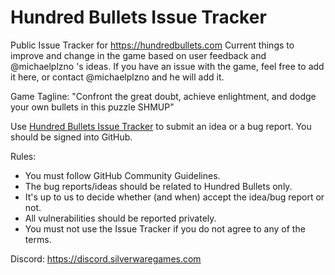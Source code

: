# Hundred Bullets Issue Tracker

Public Issue Tracker for https://hundredbullets.com Current things to improve and change in the game based on user feedback and @michaelplzno 's ideas. If you have an issue with the game, feel free to add it here, or contact @michaelplzno and he will add it.

Game Tagline: "Confront the great doubt, achieve enlightment, and dodge your own bullets in this puzzle SHMUP"

Use [Hundred Bullets Issue Tracker](https://github.com/Silverware-Games/Hundred-Bullets-Issues/issues) to submit an idea or a bug report. You should be signed into GitHub.

Rules:

* You must follow GitHub Community Guidelines.
* The bug reports/ideas should be related to Hundred Bullets only.
* It's up to us to decide whether (and when) accept the idea/bug report or not.
* All vulnerabilities should be reported privately.
* You must not use the Issue Tracker if you do not agree to any of the terms.

Discord: https://discord.silverwaregames.com

